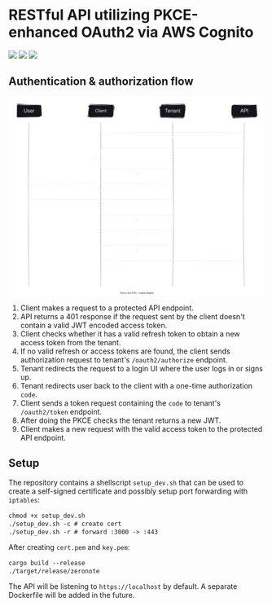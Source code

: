 # RESTful API utilizing PKCE-enhanced OAuth2 via AWS Cognito

<p align="left">
<a href="https://github.com/17ms/zeronote/actions/workflows/ci.yml"><img src="https://img.shields.io/github/actions/workflow/status/17ms/zeronote/ci.yml?branch=master"></a>
<a href="https://github.com/17ms/zeronote/tags"><img src="https://img.shields.io/github/v/tag/17ms/zeronote"></a>
<a href="https://opensource.org/licenses/MIT"><img src="https://img.shields.io/github/license/17ms/zeronote"></a>
</p>

## Authentication & authorization flow

![A visualization of the OAuth2 authentication & authorization flow](./docs/oauth-flow.svg)

1. Client makes a request to a protected API endpoint.
2. API returns a 401 response if the request sent by the client doesn't contain a valid JWT encoded access token.
3. Client checks whether it has a valid refresh token to obtain a new access token from the tenant.
4. If no valid refresh or access tokens are found, the client sends authorization request to tenant's `/oauth2/authorize` endpoint.
5. Tenant redirects the request to a login UI where the user logs in or signs up.
6. Tenant redirects user back to the client with a one-time authorization `code`.
7. Client sends a token request containing the `code` to tenant's `/oauth2/token` endpoint.
8. After doing the PKCE checks the tenant returns a new JWT.
9. Client makes a new request with the valid access token to the protected API endpoint.

## Setup

The repository contains a shellscript `setup_dev.sh` that can be used to create a self-signed certificate and possibly setup port forwarding with `iptables`:

```shell
chmod +x setup_dev.sh
./setup_dev.sh -c # create cert
./setup_dev.sh -r # forward :3000 -> :443
```

After creating `cert.pem` and `key.pem`:

```shell
cargo build --release
./target/release/zeronote
```

The API will be listening to `https://localhost` by default. A separate Dockerfile will be added in the future.
